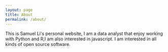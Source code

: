 ```yaml
---
layout: page
title: About
permalink: /about/
---
```


This is Samuel Li's personal website, I am a data analyst that enjoy working with Python and R,I am also interested in javascript. I am interested in all kinds of open source software.
